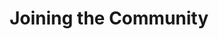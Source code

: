 ---
id: join
title: Joining the Community
sidebar_label: Joining the Community
custom_edit_url: https://github.com/microsoft/fast-dna/edit/master/sites/website/docs/community/join.md
---